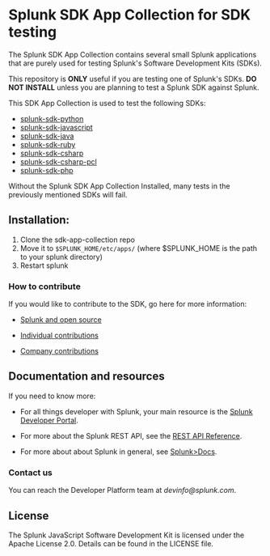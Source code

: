 # Splunk SDK App Collection for SDK testing

The Splunk SDK App Collection contains several small Splunk applications that are purely used for testing Splunk's Software Development Kits (SDKs).

This repository is **ONLY** useful if you are testing one of Splunk's SDKs. **DO NOT INSTALL** unless you are planning to test a Splunk SDK against Splunk.

This SDK App Collection is used to test the following SDKs:

* [splunk-sdk-python](https://github.com/splunk/splunk-sdk-python)
* [splunk-sdk-javascript](https://github.com/splunk/splunk-sdk-javascript)
* [splunk-sdk-java](https://github.com/splunk/splunk-sdk-java)
* [splunk-sdk-ruby](https://github.com/splunk/splunk-sdk-ruby)
* [splunk-sdk-csharp](https://github.com/splunk/splunk-sdk-charp)
* [splunk-sdk-csharp-pcl](https://github.com/splunk/splunk-sdk-charp-pcl)
* [splunk-sdk-php](https://github.com/splunk/splunk-sdk-php)

Without the Splunk SDK App Collection Installed, many tests in the previously mentioned SDKs will fail.

## Installation:
1. Clone the sdk-app-collection repo
2. Move it to ```$SPLUNK_HOME/etc/apps/``` (where $SPLUNK_HOME is the path to your splunk directory)
3. Restart splunk

### How to contribute

If you would like to contribute to the SDK, go here for more information:

* [Splunk and open source][contributions]

* [Individual contributions][indivcontrib]

* [Company contributions][companycontrib]

## Documentation and resources

If you need to know more:

* For all things developer with Splunk, your main resource is the
  [Splunk Developer Portal][devportal].

* For more about the Splunk REST API, see the
  [REST API Reference][restapiref].

* For more about about Splunk in general, see [Splunk>Docs][splunkdocs].

### Contact us

You can reach the Developer Platform team at _devinfo@splunk.com_.

## License

The Splunk JavaScript Software Development Kit is licensed under the Apache
License 2.0. Details can be found in the LICENSE file.


[devportal]:                http://dev.splunk.com
[restapiref]:               http://docs.splunk.com/Documentation/Splunk/latest/RESTAPI
[splunkdocs]:               http://docs.splunk.com/Documentation/Splunk
[contributions]:            http://dev.splunk.com/view/opensource/SP-CAAAEDM
[indivcontrib]:             http://dev.splunk.com/goto/individualcontributions
[companycontrib]:           http://dev.splunk.com/view/companycontributions/SP-CAAAEDR

